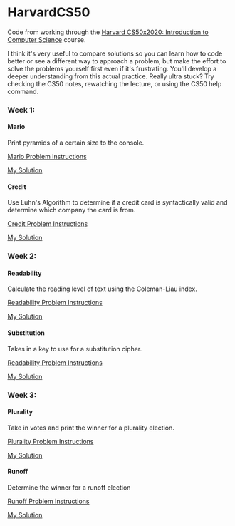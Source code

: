 # HarvardCS50
Code from working through the [Harvard CS50x2020: Introduction to Computer Science](https://online-learning.harvard.edu/course/cs50-introduction-computer-science?delta=0) course. 

I think it's very useful to compare solutions so you can learn how to code better or see a different way to approach a problem, but make the effort to solve the problems yourself first even if it's frustrating. You'll develop a deeper understanding from this actual practice. Really ultra stuck? Try checking the CS50 notes, rewatching the lecture, or using the CS50 help command.

### Week 1:
#### Mario
Print pyramids of a certain size to the console.

[Mario Problem Instructions](https://cs50.harvard.edu/x/2021/psets/1/mario/more/)

[My Solution](https://github.com/JemCopeCodes/HarvardCS50/blob/main/Week1/mario.c)
#### Credit
Use Luhn's Algorithm to determine if a credit card is syntactically valid and determine which company the card is from.

[Credit Problem Instructions](https://cs50.harvard.edu/x/2021/psets/1/credit/)

[My Solution](https://github.com/JemCopeCodes/HarvardCS50/blob/main/Week1/credit.c)

### Week 2:
#### Readability
Calculate the reading level of text using the Coleman-Liau index.

[Readability Problem Instructions](https://cs50.harvard.edu/x/2021/psets/2/readability/)

[My Solution](https://github.com/JemCopeCodes/HarvardCS50/blob/main/Week2/readability.c)
#### Substitution
Takes in a key to use for a substitution cipher.

[Readability Problem Instructions](https://cs50.harvard.edu/x/2021/psets/2/substitution/)

[My Solution](https://github.com/JemCopeCodes/HarvardCS50/blob/main/Week2/substitution.c)

### Week 3:
#### Plurality
Take in votes and print the winner for a plurality election.

[Plurality Problem Instructions](https://cs50.harvard.edu/x/2021/psets/3/plurality/)

[My Solution](https://github.com/JemCopeCodes/HarvardCS50/blob/main/Week3/plurality.c)

#### Runoff
Determine the winner for a runoff election

[Runoff Problem Instructions](https://cs50.harvard.edu/x/2021/psets/3/runoff)

[My Solution](https://github.com/JemCopeCodes/HarvardCS50/blob/main/Week3/runoff.c)
